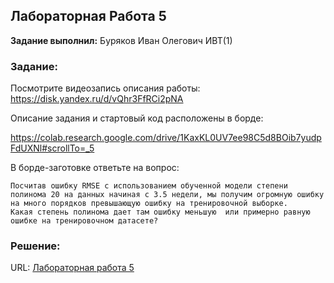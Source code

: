 ## Лабораторная Работа 5

**Задание выполнил:** Буряков Иван Олегович ИВТ(1)

### Задание: 
Посмотрите видеозапись описания работы: https://disk.yandex.ru/d/vQhr3FfRCi2pNA

Описание задания и стартовый код расположены в борде:

https://colab.research.google.com/drive/1KaxKL0UV7ee98C5d8BOib7yudpFdUXNl#scrollTo=_5

В борде-заготовке ответьте на вопрос: 

```
Посчитав ошибку RMSE с использованием обученной модели степени полинома 20 на данных начиная с 3.5 недели, мы получим огромную ошибку 
на много порядков превышающую ошибку на тренировочной выборке. 
Какая степень полинома дает там ошибку меньшую  или примерно равную ошибке на тренировочном датасете?
```

### Решение:


URL: [Лабораторная работа 5](https://colab.research.google.com/drive/19_FE3YnQWJCxY5l_-J0GzqEV9e9KNXEa?usp=sharing#scrollTo=NdlzsZ5gM-64)
